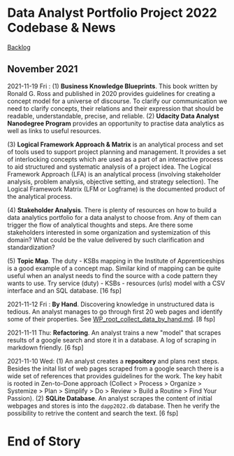 # Data Analyst Portfolio Project 2022 Codebase & News
[Backlog](https://github.com/lustraka/data-analyst-portfolio-project-2022/blob/main/code/ReadBacklog.md)

## November 2021
2021-11-19 Fri : (1) **Business Knowledge Blueprints**. This book written by Ronald G. Ross and published in 2020 provides guidelines for creating a concept model for a universe of discourse. To clarify our communication we need to clarify concepts, their relations and their expression that should be readable, understandable, precise, and reliable. (2) **Udacity Data Analyst Nanodegree Program** provides an opportunity to practise data analytics as well as links to useful resources. 

(3) **Logical Framework Approach & Matrix** is an analytical process and set of tools used to support project planning and management. It provides a set of interlocking concepts which are used as a part of an interactive process to aid structured and systematic analysis of a project idea. The Logical Framework Approach (LFA) is an analytical process (involving stakeholder analysis, problem analysis, objective setting, and strategy selection). The Logical Framework Matrix (LFM or Logframe) is the documented product of the analytical process.

(4) **Stakeholder Analysis**. There is plenty of resources on how to build a data analytics portfolio for a data analyst to choose from. Any of them can trigger the flow of analytical thoughts and steps. Are there some stakeholders interested in some organization and systemization of this domain? What could be the value delivered by such clarification and standardization?

(5) **Topic Map**. The duty - KSBs mapping in the Institute of Apprenticeships is a good example of a concept map. Similar kind of mapping can be quite useful when an analyst needs to find the source with a code pattern they wants to use. Try service (duty) - KSBs - resources (urls) model with a CSV interface and an SQL database. [16 fsp]

2021-11-12 Fri : **By Hand**. Discovering knowledge in unstructured data is tedious. An analyst manages to go through first 20 web pages and identify some of their properties. See [WP_root_collect_data_by_hand.md](https://github.com/lustraka/data-analyst-portfolio-project-2022/blob/main/data/WP_root_collect_data_by_hand.md). [8 fsp]

2021-11-11 Thu: **Refactoring**. An analyst trains a new "model" that scrapes results of a google search and store it in a database. A log of scraping in markdown friendly. [6 fsp]

2021-11-10 Wed: (1) An analyst creates a **repository** and plans next steps. Besides the inital list of web pages scraped from a google search there is a wide set of references that provides guidelines for the work. The key habit is rooted in Zen-to-Done approach (Collect > Process > Organize > Systemize > Plan > Simplify > Do > Review > Build a Routine > Find Your Passion). (2) **SQLite Database**. An analyst scrapes the content of initial webpages and stores is into the `dapp2022.db` database. Then he verify the possibility to retrive the content and search the text. [6 fsp]

# End of Story
